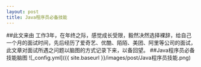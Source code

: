 ```yaml
---
layout: post
title: Java程序员必备技能
---
```

##此文来由
工作3年，在年终之际，感觉成长受限，毅然决然选择裸辞，给自己一个月的面试时间，先后经历了爱奇艺、优酷、陌陌、美团、阿里等公司的面试，此文章对面试所遇之问题以脑图的方式记录下来，以备回望。
##Java程序员必备技能脑图
![_config.yml]({{ site.baseurl }}/images/post/Java程序员技能.png)